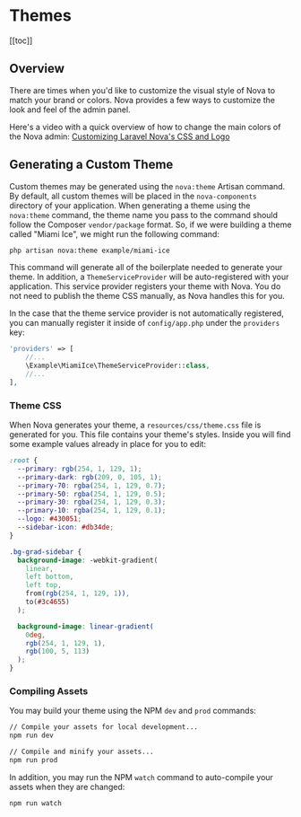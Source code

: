 # Themes

[[toc]]

## Overview

There are times when you'd like to customize the visual style of Nova to match your brand or colors. Nova provides a few ways to customize the look and feel of the admin panel.

Here's a video with a quick overview of how to change the main colors of the Nova admin: [Customizing Laravel Nova's CSS and Logo](https://www.youtube.com/watch?v=InK-mRH9z5M&t=85s)

## Generating a Custom Theme

Custom themes may be generated using the `nova:theme` Artisan command. By default, all custom themes will be placed in the `nova-components` directory of your application. When generating a theme using the `nova:theme` command, the theme name you pass to the command should follow the Composer `vendor/package` format. So, if we were building a theme called "Miami Ice", we might run the following command:

```bash
php artisan nova:theme example/miami-ice
```

This command will generate all of the boilerplate needed to generate your theme. In addition, a `ThemeServiceProvider` will be auto-registered with your application. This service provider registers your theme with Nova. You do not need to publish the theme CSS manually, as Nova handles this for you.

In the case that the theme service provider is not automatically registered, you can manually register it inside of `config/app.php` under the `providers` key:

```php
'providers' => [
    //...
    \Example\MiamiIce\ThemeServiceProvider::class,
    //...
],
```

### Theme CSS

When Nova generates your theme, a `resources/css/theme.css` file is generated for you. This file contains your theme's styles. Inside you will find some example values already in place for you to edit:

```css
:root {
  --primary: rgb(254, 1, 129, 1);
  --primary-dark: rgb(209, 0, 105, 1);
  --primary-70: rgba(254, 1, 129, 0.7);
  --primary-50: rgba(254, 1, 129, 0.5);
  --primary-30: rgba(254, 1, 129, 0.3);
  --primary-10: rgba(254, 1, 129, 0.1);
  --logo: #430051;
  --sidebar-icon: #db34de;
}

.bg-grad-sidebar {
  background-image: -webkit-gradient(
    linear,
    left bottom,
    left top,
    from(rgb(254, 1, 129, 1)),
    to(#3c4655)
  );

  background-image: linear-gradient(
    0deg,
    rgb(254, 1, 129, 1),
    rgb(100, 5, 113)
  );
}
```

### Compiling Assets

You may build your theme using the NPM `dev` and `prod` commands:

```bash
// Compile your assets for local development...
npm run dev

// Compile and minify your assets...
npm run prod
```

In addition, you may run the NPM `watch` command to auto-compile your assets when they are changed:

```bash
npm run watch
```
